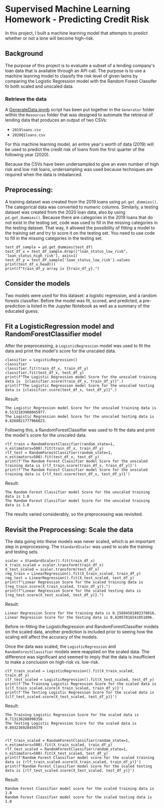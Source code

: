 # Supervised Machine Learning Homework - Predicting Credit Risk

In this project, I built a machine learning model that attempts to predict whether or not a lone will become high-risk. 

## Background

The purpose of this project is to evaluate a subset of a lending company's loan data that is available through an API call.  The purpose is to use a machine leanring model to classify the risk level of given laons by comparing the Logistic Regression model with the Random Forest Classifer fo both scaled and unscaled data.  

### Retrieve the data

A [GenerateData.ipynb](/Resources/Generator/GenerateData.ipynb) script has been put together in the `Generator` folder within the `Resources` folder that was designed to automate the retrieval of lending data that produces an output of two CSVs: 

* `2019loans.csv`
* `2020Q1loans.csv`

For this machine learning model, an entire year's worth of data (2019) will be used to predict the credit risk of loans from the first quarter of the following year (2020).

Because the CSVs have been undersampled to give an even number of high risk and low risk loans, undersampling was used because techniques are required when the data is imbalanced. 

## Preprocessing: 

A training dataset was created from the 2019 loans using `pd.get_dummies()`.  The categorical data was converted to numeric columns. Similarly, a testing dataset was created from the 2020 loan data, also by using `pd.get_dummies()`. Because there are categories in the 2019 loans that do not exist in the testing set, code was used to fill in the missing categories in the testing dataset.  That way, it allowed the possibility of fitting a model to the training set and try to score it on the testing set. You need to use code to fill in the missing categories in the testing set. 

    test_df_sample = pd.get_dummies(test_df)
    test_df_x = test_df_sample.drop(["loan_status_low_risk", 'loan_status_high_risk'], axis=1)
    test_df_y = test_df_sample['loan_status_low_risk'].values
    print(test_df_x.head())
    print(f"train_df_y array is {train_df_y}.")


## Consider the models

Two models were used for this dataset: a logistic regression, and a random forests classifier. Before the model was fit, scored, and predicted, a pre-prediction is listed in the Jupyter Notebook as well as a summary of the educated guess. 


## Fit a LogisticRegression model and RandomForestClassifier model

After the preprocessing, a `LogisticRegression` model was used to fit the data and print the model's score for the unscaled data.  

    classifier = LogisticRegression()
    classifier
    classifier.fit(train_df_x, train_df_y)
    classifier.fit(test_df_x, test_df_y)
    print(f"The Logistic Regression model Score for the unscaled training data is  {classifier.score(train_df_x, train_df_y)}".)
    print(f"The Logistic Regression model Score for the unscaled testing data is {classifier.score(test_df_x, test_df_y)}".)


Result:  

    The Logistic Regression model Score for the unscaled training data is 0.5132183908045977.
    The Logistic Regression model Score for the unscaled testing data is  0.8268821777966823.


Following this, a RandomForestClassifier was used to fit the data and print the model's score for the unscaled data.


    rlf_train = RandomForestClassifier(random_state=1, n_estimators=500).fit(train_df_x, train_df_y)
    rlf_test = RandomForestClassifier(random_state=1, n_estimators=500).fit(test_df_x, test_df_y)
    print(f'The Random Forest Classifier model Score for the unscaled training data is {rlf_train.score(train_df_x, train_df_y)}')
    print(f'The Random Forest Classifier model Score for the unscaled training data is {rlf_test.score(test_df_x, test_df_y)}')


Result:

    The Random Forest Classifier model Score for the unscaled training data is 1.0
    The Random Forest Classifier model Score for the unscaled training data is 1.0


The results varied considerably, so the preprocessing was revisited.

## Revisit the Preprocessing: Scale the data

The data going into these models was never scaled, which is an important step in preprocessing. The `StandardScaler` was used to scale the training and testing sets. 

    scaler = StandardScaler().fit(train_df_x)
    X_train_scaled = scaler.transform(train_df_x)
    X_test_scaled = scaler.transform(test_df_x)
    reg_train = LinearRegression().fit(X_train_scaled, train_df_y)
    reg_test = LinearRegression().fit(X_test_scaled, test_df_y)
    print(f"Linear Regression Score for the scaled training data is {reg_train.score(X_train_scaled, train_df_y)}.")
    print(f"Linear Regression Score for the scaled testing data is {reg_test.score(X_test_scaled, test_df_y)}.")


Result:

    Linear Regression Score for the training data is 0.15694581802378016.
    Linear Regression Score for the testing data is 0.42057816541051896.


Before re-fitting the LogisticRegression and RandomForestClassifier models on the scaled data, another prediction is included prior to seeing how the scaling will affect the accuracy of the models.  

Once the data was scaled, the `LogisticRegression` and `RandomForestClassifier` models were reapplied on the scaled data. The difference was significant and seemed to imply that the data is insufficient to make a conclusion on high-risk vs. low-risk.

    clf_train_scaled = LogisticRegression().fit(X_train_scaled, train_df_y)
    clf_test_scaled = LogisticRegression().fit(X_test_scaled, test_df_y)
    print(f'The Training Logistic Regression Score for the scaled data is {clf_train_scaled.score(X_train_scaled, train_df_y)}')
    print(f'The Testing Logistic Regression Score for the scaled data is {clf_test_scaled.score(X_test_scaled, test_df_y)}')


Result:

    The Training Logistic Regression Score for the scaled data is 0.713136288998358
    The Testing Logistic Regression Score for the scaled data is 0.893236920459379


    rlf_train_scaled = RandomForestClassifier(random_state=1, n_estimators=500).fit(X_train_scaled, train_df_y)
    rlf_test_scaled = RandomForestClassifier(random_state=1, n_estimators=500).fit(X_test_scaled, test_df_y)
    print(f'Random Forest Classifier model score for the scaled training data is {rlf_train_scaled.score(X_train_scaled, train_df_y)}')
    print(f'Random Forest Classifier model score for the scaled testing data is {rlf_test_scaled.score(X_test_scaled, test_df_y)}')


Result:

    Random Forest Classifier model score for the scaled training data is 1.0
    Random Forest Classifier model score for the scaled testing data is 1.0